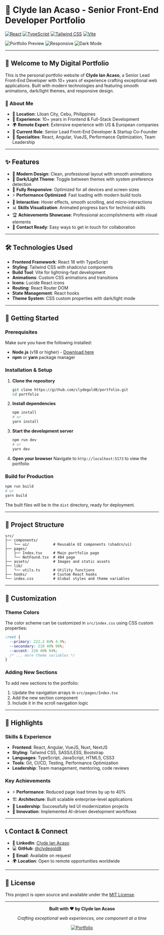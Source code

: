 # 🚀 Clyde Ian Acaso - Senior Front-End Developer Portfolio

[![React](https://img.shields.io/badge/React-20232A?style=for-the-badge&logo=react&logoColor=61DAFB)](https://reactjs.org/)
[![TypeScript](https://img.shields.io/badge/TypeScript-007ACC?style=for-the-badge&logo=typescript&logoColor=white)](https://www.typescriptlang.org/)
[![Tailwind CSS](https://img.shields.io/badge/Tailwind_CSS-38B2AC?style=for-the-badge&logo=tailwind-css&logoColor=white)](https://tailwindcss.com/)
[![Vite](https://img.shields.io/badge/Vite-646CFF?style=for-the-badge&logo=vite&logoColor=white)](https://vitejs.dev/)

![Portfolio Preview](https://img.shields.io/badge/Portfolio-Live%20Demo-success?style=for-the-badge)
![Responsive](https://img.shields.io/badge/Responsive-Yes-brightgreen?style=for-the-badge)
![Dark Mode](https://img.shields.io/badge/Dark%20Mode-Supported-blue?style=for-the-badge)

---

## 👋 Welcome to My Digital Portfolio

This is the personal portfolio website of **Clyde Ian Acaso**, a Senior Lead Front-End Developer with 10+ years of experience crafting exceptional web applications. Built with modern technologies and featuring smooth animations, dark/light themes, and responsive design.

### 🎯 About Me
- 📍 **Location**: Liloan City, Cebu, Philippines  
- 💼 **Experience**: 10+ years in Frontend & Full-Stack Development
- 🌍 **Remote Expert**: Extensive experience with US & European companies
- 🚀 **Current Role**: Senior Lead Front-End Developer & Startup Co-Founder
- 🎨 **Specialties**: React, Angular, VueJS, Performance Optimization, Team Leadership

---

## ✨ Features

- 🎨 **Modern Design**: Clean, professional layout with smooth animations
- 🌙 **Dark/Light Theme**: Toggle between themes with system preference detection
- 📱 **Fully Responsive**: Optimized for all devices and screen sizes
- ⚡ **Performance Optimized**: Fast loading with modern build tools
- 🎯 **Interactive**: Hover effects, smooth scrolling, and micro-interactions
- 📊 **Skills Visualization**: Animated progress bars for technical skills
- 🏆 **Achievements Showcase**: Professional accomplishments with visual elements
- 📝 **Contact Ready**: Easy ways to get in touch for collaboration

---

## 🛠️ Technologies Used

- **Frontend Framework**: React 18 with TypeScript
- **Styling**: Tailwind CSS with shadcn/ui components
- **Build Tool**: Vite for lightning-fast development
- **Animations**: Custom CSS animations and transitions
- **Icons**: Lucide React icons
- **Routing**: React Router DOM
- **State Management**: React hooks
- **Theme System**: CSS custom properties with dark/light mode

---

## 🚀 Getting Started

### Prerequisites

Make sure you have the following installed:
- **Node.js** (v18 or higher) - [Download here](https://nodejs.org/)
- **npm** or **yarn** package manager

### Installation & Setup

1. **Clone the repository**
   ```bash
   git clone https://github.com/clydegold8/portfolio.git
   cd portfolio
   ```

2. **Install dependencies**
   ```bash
   npm install
   # or
   yarn install
   ```

3. **Start the development server**
   ```bash
   npm run dev
   # or
   yarn dev
   ```

4. **Open your browser**
   Navigate to `http://localhost:5173` to view the portfolio

### Build for Production

```bash
npm run build
# or
yarn build
```

The built files will be in the `dist` directory, ready for deployment.

---

## 📁 Project Structure

```
src/
├── components/
│   └── ui/           # Reusable UI components (shadcn/ui)
├── pages/
│   ├── Index.tsx     # Main portfolio page
│   └── NotFound.tsx  # 404 page
├── assets/           # Images and static assets
├── lib/
│   └── utils.ts      # Utility functions
├── hooks/            # Custom React hooks
└── index.css         # Global styles and theme variables
```

---

## 🎨 Customization

### Theme Colors
The color scheme can be customized in `src/index.css` using CSS custom properties:

```css
:root {
  --primary: 222.2 84% 4.9%;
  --secondary: 210 40% 96%;
  --accent: 210 40% 94%;
  /* ... more theme variables */
}
```

### Adding New Sections
To add new sections to the portfolio:

1. Update the navigation arrays in `src/pages/Index.tsx`
2. Add the new section component
3. Include it in the scroll navigation logic

---

## 🌟 Highlights

### Skills & Experience
- **Frontend**: React, Angular, VueJS, Nuxt, NextJS
- **Styling**: Tailwind CSS, SASS/LESS, Bootstrap
- **Languages**: TypeScript, JavaScript, HTML5, CSS3
- **Tools**: Git, CI/CD, Testing, Performance Optimization
- **Leadership**: Team management, mentoring, code reviews

### Key Achievements
- ⚡ **Performance**: Reduced page load times by up to 40%
- 🏗️ **Architecture**: Built scalable enterprise-level applications
- 👥 **Leadership**: Successfully led UI modernization projects
- 🤖 **Innovation**: Implemented AI-driven development workflows

---

## 📞 Contact & Connect

- 💼 **LinkedIn**: [Clyde Ian Acaso](https://www.linkedin.com/in/clyde-ian-a-1a3339b1/)
- 💻 **GitHub**: [@clydegold8](https://github.com/clydegold8)
- 📧 **Email**: Available on request
- 🌍 **Location**: Open to remote opportunities worldwide

---

## 📄 License

This project is open source and available under the [MIT License](LICENSE).

---

<div align="center">

**Built with ❤️ by Clyde Ian Acaso**

*Crafting exceptional web experiences, one component at a time*

[![Portfolio](https://img.shields.io/badge/View-Live%20Portfolio-brightgreen?style=for-the-badge)](https://your-portfolio-url.com)

</div>